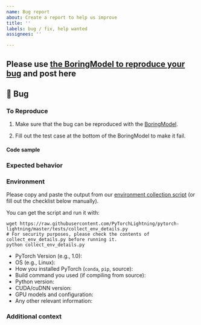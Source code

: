 ```yaml
---
name: Bug report
about: Create a report to help us improve
title: ''
labels: bug / fix, help wanted
assignees: ''

---
```

## Please use [the BoringModel to reproduce your bug](https://github.com/PyTorchLightning/pytorch-lightning/blob/master/pl_examples/bug_report_model.py) and post here

## 🐛 Bug

<!-- A clear and concise description of what the bug is. -->

### To Reproduce

1. Make sure that the bug can be reproduced with the [BoringModel](https://github.com/PyTorchLightning/pytorch-lightning/blob/master/pl_examples/bug_report_model.py).

2. Fill out the test case at the bottom of the BoringModel to make it fail.


#### Code sample
<!-- Ideally attach a minimal code sample to reproduce the decried issue. 
Minimal means having the shortest code but still preserving the bug. -->

### Expected behavior

<!-- A clear and concise description of what you expected to happen. -->

### Environment

Please copy and paste the output from our
[environment collection script](https://raw.githubusercontent.com/PyTorchLightning/pytorch-lightning/master/tests/collect_env_details.py)
(or fill out the checklist below manually).

You can get the script and run it with:
```
wget https://raw.githubusercontent.com/PyTorchLightning/pytorch-lightning/master/tests/collect_env_details.py
# For security purposes, please check the contents of collect_env_details.py before running it.
python collect_env_details.py
```

 - PyTorch Version (e.g., 1.0):
 - OS (e.g., Linux):
 - How you installed PyTorch (`conda`, `pip`, source):
 - Build command you used (if compiling from source):
 - Python version:
 - CUDA/cuDNN version:
 - GPU models and configuration:
 - Any other relevant information:

### Additional context

<!-- Add any other context about the problem here. -->
